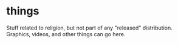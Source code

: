 # things

Stuff related to religion, but not part of any "released" distribution.  Graphics, videos, and other things can go here.
